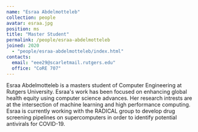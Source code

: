 ```yaml
---
name: "Esraa Abdelmotteleb"
collection: people
avatar: esraa.jpg
position: ms
title: "Master Student"
permalink: /people/esraa-abdelmotteleb
joined: 2020
  - "people/esraa-abdelmotteleb/index.html"
contacts:
  email: "eee29@scarletmail.rutgers.edu"
  office: "CoRE 707"
---
```


Esraa Abdelmotteleb is a masters student of Computer Engineering at Rutgers University. Esraa's work has been focused on enhancing global health equity using computer science advances. Her research intrests are at the intersection of machine learning and high performance computing. Esraa is currently working with the RADICAL group to develop drug screening pipelines on supercomputers in order to identify potential antivirals for COVID-19.

